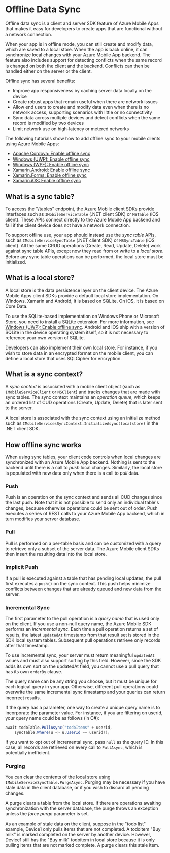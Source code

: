 # Offline Data Sync

Offline data sync is a client and server SDK feature of Azure Mobile Apps that makes it easy for developers to create apps that are functional without a network connection.

When your app is in offline mode, you can still create and modify data, which are saved to a local store. When the app is back online, it can synchronize local changes with your Azure Mobile App backend. The feature also includes support for detecting conflicts when the same record is changed on both the client and the backend. Conflicts can then be handled either on the server or the client.

Offline sync has several benefits:

* Improve app responsiveness by caching server data locally on the device
* Create robust apps that remain useful when there are network issues
* Allow end users to create and modify data even when there is no network access, supporting scenarios with little or no connectivity
* Sync data across multiple devices and detect conflicts when the same record is modified by two devices
* Limit network use on high-latency or metered networks

The following tutorials show how to add offline sync to your mobile clients using Azure Mobile Apps:

* [Apache Cordova: Enable offline sync](../quickstarts/cordova/offline.md)
* [Windows (UWP): Enable offline sync](../quickstarts/uwp/offline.md)
* [Windows (WPF): Enable offline sync](../quickstarts/wpf/offline.md)
* [Xamarin.Android: Enable offline sync](../quickstarts/xamarin-android/offline.md)
* [Xamarin.Forms: Enable offline sync](../quickstarts/xamarin-forms/offline.md)
* [Xamarin.iOS: Enable offline sync](../quickstarts/xamarin-ios/offline.md)

## What is a sync table?

To access the "/tables" endpoint, the Azure Mobile client SDKs provide interfaces such as `IMobileServiceTable` (.NET client SDK) or `MSTable` (iOS client). These APIs connect directly to the Azure Mobile App backend and fail if the client device does not have a network connection.

To support offline use, your app should instead use the *sync table* APIs, such as `IMobileServiceSyncTable` (.NET client SDK) or `MSSyncTable` (iOS client). All the same CRUD operations (Create, Read, Update, Delete) work against sync table APIs, except now they read from or write to a *local store*. Before any sync table operations can be performed, the local store must be initialized.

## What is a local store?

A local store is the data persistence layer on the client device. The Azure Mobile Apps client SDKs provide a default local store implementation. On Windows, Xamarin and Android, it is based on SQLite. On iOS, it is based on Core Data.

To use the SQLite-based implementation on Windows Phone or Microsoft Store, you need to install a SQLite extension. For more information, see [Windows (UWP): Enable offline sync](../quickstarts/uwp/offline.md). Android and iOS ship with a version of SQLite in the device operating system itself, so it is not necessary to reference your own version of SQLite.

Developers can also implement their own local store. For instance, if you wish to store data in an encrypted format on the mobile client, you can define a local store that uses SQLCipher for encryption.

## What is a sync context?

A *sync context* is associated with a mobile client object (such as `IMobileServiceClient` or `MSClient`) and tracks changes that are made with sync tables. The sync context maintains an *operation queue*, which keeps an ordered list of CUD operations (Create, Update, Delete) that is later sent to the server.

A local store is associated with the sync context using an initialize method such as `IMobileServicesSyncContext.InitializeAsync(localstore)` in the .NET client SDK.

## How offline sync works

When using sync tables, your client code controls when local changes are synchronized with an Azure Mobile App backend. Nothing is sent to the backend until there is a call to *push* local changes. Similarly, the local store is populated with new data only when there is a call to *pull* data.

### Push

Push is an operation on the sync context and sends all CUD changes since the last push. Note that it is not possible to send only an individual table's changes, because otherwise operations could be sent out of order. Push executes a series of REST calls to your Azure Mobile App backend, which in turn modifies your server database.

### Pull

Pull is performed on a per-table basis and can be customized with a query to retrieve only a subset of the server data. The Azure Mobile client SDKs then insert the resulting data into the local store.

### Implicit Push

If a pull is executed against a table that has pending local updates, the pull first executes a `push()` on the sync context. This push helps minimize conflicts between changes that are already queued and new data from the server.

### Incremental Sync

The first parameter to the pull operation is a *query name* that is used only on the client. If you use a non-null query name, the Azure Mobile SDK performs an *incremental sync*. Each time a pull operation returns a set of results, the latest `updatedAt` timestamp from that result set is stored in the SDK local system tables. Subsequent pull operations retrieve only records after that timestamp.

To use incremental sync, your server must return meaningful `updatedAt` values and must also support sorting by this field. However, since the SDK adds its own sort on the updatedAt field, you cannot use a pull query that has its own `orderBy` clause.

The query name can be any string you choose, but it must be unique for each logical query in your app. Otherwise, different pull operations could overwrite the same incremental sync timestamp and your queries can return incorrect results.

If the query has a parameter, one way to create a unique query name is to incorporate the parameter value. For instance, if you are filtering on userid, your query name could be as follows (in C#):

``` csharp
await todoTable.PullAsync("todoItems" + userid, 
    syncTable.Where(u => u.UserId == userid));
```

If you want to opt out of incremental sync, pass `null` as the query ID. In this case, all records are retrieved on every call to `PullAsync`, which is potentially inefficient.

### Purging

You can clear the contents of the local store using `IMobileServiceSyncTable.PurgeAsync`. Purging may be necessary if you have stale data in the client database, or if you wish to discard all pending changes.

A purge clears a table from the local store. If there are operations awaiting synchronization with the server database, the purge throws an exception unless the *force purge* parameter is set.

As an example of stale data on the client, suppose in the "todo list" example, Device1 only pulls items that are not completed. A todoitem "Buy milk" is marked completed on the server by another device. However, Device1 still has the "Buy milk" todoitem in local store because it is only pulling items that are not marked complete. A purge clears this stale item.
